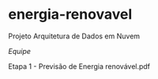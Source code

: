 # energia-renovavel
Projeto Arquitetura de Dados em Nuvem

*Equipe*


Etapa 1 - Previsão de Energia renovável.pdf
